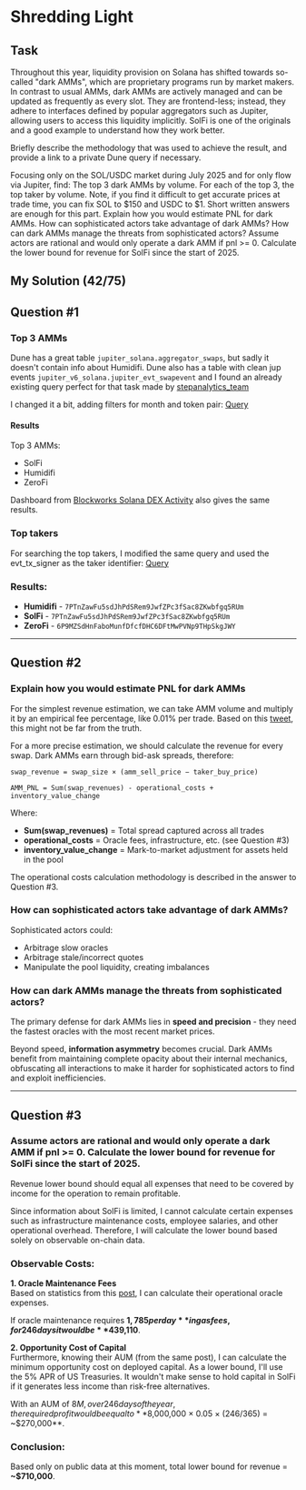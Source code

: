 # Shredding Light
## Task
Throughout this year, liquidity provision on Solana has shifted towards so-called "dark AMMs", which are proprietary programs run by market makers. In contrast to usual AMMs, dark AMMs are actively managed and can be updated as frequently as every slot. They are frontend-less; instead, they adhere to interfaces defined by popular aggregators such as Jupiter, allowing users to access this liquidity implicitly. SolFi is one of the originals and a good example to understand how they work better.

Briefly describe the methodology that was used to achieve the result, and provide a link to a private Dune query if necessary.

Focusing only on the SOL/USDC market during July 2025 and for only flow via Jupiter, find:
The top 3 dark AMMs by volume.
For each of the top 3, the top taker by volume. Note, if you find it difficult to get accurate prices at trade time, you can fix SOL to $150 and USDC to $1.
Short written answers are enough for this part.
Explain how you would estimate PNL for dark AMMs.
How can sophisticated actors take advantage of dark AMMs?
How can dark AMMs manage the threats from sophisticated actors?
Assume actors are rational and would only operate a dark AMM if pnl >= 0. Calculate the lower bound for revenue for SolFi since the start of 2025.

## My Solution (42/75)

## Question #1
### Top 3 AMMs
Dune has a great table `jupiter_solana.aggregator_swaps`, but sadly it doesn't contain info about Humidifi. Dune also has a table with clean jup events `jupiter_v6_solana.jupiter_evt_swapevent` and I found an already existing query perfect for that task made by [stepanalytics_team](https://dune.com/queries/5683337) 

I changed it a bit, adding filters for month and token pair: [Query](https://dune.com/queries/5719988/9284737/4eb1a3b2-e27e-40ac-aae3-f66bff73bed9)

#### Results
Top 3 AMMs:
- SolFi
- Humidifi  
- ZeroFi

Dashboard from [Blockworks Solana DEX Activity](https://blockworks.com/analytics/solana/solana-dex-activity) also gives the same results.

### Top takers
For searching the top takers, I modified the same query and used the evt_tx_signer as the taker identifier: [Query](https://dune.com/queries/5720105/9284922/ce12ed4e-3b13-4c78-a814-5ac3c8dac347)

### Results:
- **Humidifi** - `7PTnZawFu5sdJhPdSRem9JwfZPc3fSac8ZKwbfgq5RUm`
- **SolFi** - `7PTnZawFu5sdJhPdSRem9JwfZPc3fSac8ZKwbfgq5RUm`  
- **ZeroFi** - `6P9MZSdHnFaboMunfDfcfDHC6DFtMwPVNp9THpSkgJWY`

---

## Question #2

### Explain how you would estimate PNL for dark AMMs

For the simplest revenue estimation, we can take AMM volume and multiply it by an empirical fee percentage, like 0.01% per trade. Based on this [tweet](https://x.com/bqbrady/status/1959514938981912999), this might not be far from the truth.


For a more precise estimation, we should calculate the revenue for every swap. Dark AMMs earn through bid-ask spreads, therefore:
```
swap_revenue = swap_size × (amm_sell_price − taker_buy_price)
```
```
AMM_PNL = Sum(swap_revenues) - operational_costs + inventory_value_change
```

Where:
- **Sum(swap_revenues)** = Total spread captured across all trades
- **operational_costs** = Oracle fees, infrastructure, etc. (see Question #3)
- **inventory_value_change** = Mark-to-market adjustment for assets held in the pool  

The operational costs calculation methodology is described in the answer to Question #3.

### How can sophisticated actors take advantage of dark AMMs?

Sophisticated actors could:
- Arbitrage slow oracles
- Arbitrage stale/incorrect quotes
- Manipulate the pool liquidity, creating imbalances


### How can dark AMMs manage the threats from sophisticated actors?

The primary defense for dark AMMs lies in **speed and precision** - they need the fastest oracles with the most recent market prices.

Beyond speed, **information asymmetry** becomes crucial. Dark AMMs benefit from maintaining complete opacity about their internal mechanics, obfuscating all interactions to make it harder for sophisticated actors to find and exploit inefficiencies.

---

## Question #3

### Assume actors are rational and would only operate a dark AMM if pnl >= 0. Calculate the lower bound for revenue for SolFi since the start of 2025.

Revenue lower bound should equal all expenses that need to be covered by income for the operation to remain profitable.

Since information about SolFi is limited, I cannot calculate certain expenses such as infrastructure maintenance costs, employee salaries, and other operational overhead. Therefore, I will calculate the lower bound based solely on observable on-chain data.

### Observable Costs:

**1. Oracle Maintenance Fees**  
Based on statistics from this [post](https://x.com/bqbrady/status/1953875311227236611/photo/1), I can calculate their operational oracle expenses.  

If oracle maintenance requires **$1,785 per day** in gas fees, for 246 days it would be **$439,110**.

**2. Opportunity Cost of Capital**  
Furthermore, knowing their AUM (from the same post), I can calculate the minimum opportunity cost on deployed capital. As a lower bound, I'll use the 5% APR of US Treasuries. It wouldn't make sense to hold capital in SolFi if it generates less income than risk-free alternatives. 

With an AUM of $8M, over 246 days of the year, the required profit would be equal to **$8,000,000 × 0.05 × (246/365) = ~$270,000**.

### Conclusion:
Based only on public data at this moment, total lower bound for revenue = **~$710,000**.

